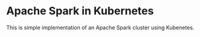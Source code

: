 # **Apache Spark in Kubernetes**

This is simple implementation of an Apache Spark cluster using Kubenetes.
